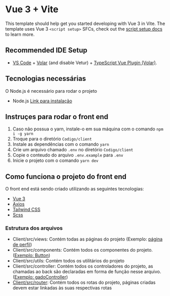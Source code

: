 # Vue 3 + Vite

This template should help get you started developing with Vue 3 in Vite. The template uses Vue 3 `<script setup>` SFCs, check out the [script setup docs](https://v3.vuejs.org/api/sfc-script-setup.html#sfc-script-setup) to learn more.

## Recommended IDE Setup

-   [VS Code](https://code.visualstudio.com/) + [Volar](https://marketplace.visualstudio.com/items?itemName=Vue.volar) (and disable Vetur) + [TypeScript Vue Plugin (Volar)](https://marketplace.visualstudio.com/items?itemName=Vue.vscode-typescript-vue-plugin).

## Tecnologias necessárias

O Node.js é necessário para rodar o projeto

-   Node.js [Link para instalação](https://nodejs.org/en)

## Instruçes para rodar o front end

1. Caso não possua o yarn, instale-o em sua máquina com o comando `npm i -g yarn`
2. Troque para o diretório `Codigo/client`
3. Instale as dependências com o comando `yarn`
4. Crie um arquivo chamado `.env` no diretório `Codigo/client`
5. Copie o conteudo do arquivo `.env.example` para `.env`
6. Inicie o projeto com o comando `yarn dev`

## Como funciona o projeto do front end

O front end está sendo criado utilizando as seguintes tecnologias:

-   [Vue 3](https://v3.vuejs.org/)
-   [Axios](https://axios-http.com/ptbr/docs/intro)
-   [Tailwind CSS](https://tailwindcss.com/)
-   [Scss](https://sass-lang.com/)

### Estrutura dos arquivos

-   Client/src/views: Contém todas as páginas do projeto (Exemplo: [página de perfil](./src/view/perfil/Index.vue))
-   Client/src/components: Contém todos os componentes do projeto. ([Exemplo: Button](./src/components/Button.vue))
-   Client/src/utils: Contém todos os utilitários do projeto
-   Client/src/controller: Contém todos os controladores do projeto, as chamadas ao back são declaradas em forma de função nesse arquivo.([Exemplo: gadoController](./src/controller/gado.js))
-   [Client/src/router](./src/router): Contém todos os rotas do projeto, páginas criadas devem estar linkadas às suas respectivas rotas
